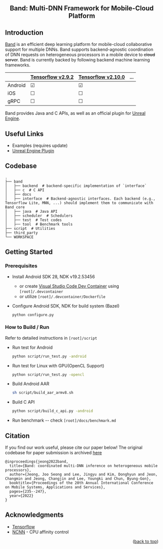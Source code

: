 <div id="top"></div>

<!-- PROJECT LOGO -->
<br />
<div align="center">
  <h2 align="center">Band: Multi-DNN Framework for Mobile-Cloud Platform </h2>
</div>

## Introduction

[Band](https://dl.acm.org/doi/10.1145/3498361.3538948) is an efficient deep learning platform for mobile-cloud collaborative support for multiple DNNs. 
Band supports backend-agnostic coordination of DNN requests on heterogeneous processors in a mobile device to <s>cloud server</s>.
Band is currently backed by following backend machine learning frameworks.

|         | [Tensorflow v2.9.2](https://github.com/tensorflow/tensorflow/tree/v2.9.2)    | [Tensorflow v2.10.0](https://github.com/tensorflow/tensorflow/tree/v2.10.0)    | ... |
|---------|--------------------|--------------------|-----|
| Android |  &#9745; |  &#9745; |     |
| iOS     |  &#9744; |  &#9744; |     |
| gRPC    |  &#9744; |  &#9744; |     |


Band provides Java and C APIs, as well as an official plugin for [Unreal Engine](https://www.unrealengine.com/).

## Useful Links

* Examples (requires update)
* [Unreal Engine Plugin](https://github.com/mrsnu/ue4-plugin)

## Codebase

```
.
├── band
│   ├── backend  # backend-specific implementation of `interface`
│   ├── c  # C API
│   ├── docs
│   ├── interface  # Backend-agnostic interfaces. Each backend (e.g., Tensorflow Lite, MNN, ...) should implement them to communicate with Band core
│   ├── java  # Java API
│   ├── scheduler  # Schedulers
│   ├── test  # Test codes
│   ├── tool  # Benchmark tools
├── script  # Utilities
├── third_party
└── WORKSPACE
```

## Getting Started

### Prerequisites

* Install Android SDK 28, NDK v19.2.53456 
    * or create [Visual Studio Code Dev Container](https://code.visualstudio.com/docs/devcontainers/containers) using `[root]/.devcontainer`
    * or utilize `[root]/.devcontainer/Dockerfile`

* Configure Android SDK, NDK for build system (Bazel)
  ```sh
  python configure.py
  ```

### How to Build / Run

Refer to detailed instructions in `[root]/script`

* Run test for Android
  ```sh
  python script/run_test.py -android 
  ```

* Run test for Linux with GPU(OpenCL Support)
  ```sh
  python script/run_test.py -opencl 
  ```

* Build Android AAR
  ```sh
  sh script/build_aar_armv8.sh
  ```

* Build C API
  ```sh
  python script/build_c_api.py -android 
  ```

* Run benchmark -- check `[root]/docs/benchmark.md`

## Citation

If you find our work useful, please cite our paper below!
The original codebase for paper submission is archived [here](https://github.com/mrsnu/band/releases/tag/v0.0.0)
```
@inproceedings{jeong2022band,
  title={Band: coordinated multi-DNN inference on heterogeneous mobile processors},
  author={Jeong, Joo Seong and Lee, Jingyu and Kim, Donghyun and Jeon, Changmin and Jeong, Changjin and Lee, Youngki and Chun, Byung-Gon},
  booktitle={Proceedings of the 20th Annual International Conference on Mobile Systems, Applications and Services},
  pages={235--247},
  year={2022}
}
```

<!-- ACKNOWLEDGMENTS -->
## Acknowledgments

* [Tensorflow](https://github.com/tensorflow/tensorflow)
* [NCNN](https://github.com/Tencent/ncnn) - CPU affinity control

<p align="right">(<a href="#top">back to top</a>)</p>

